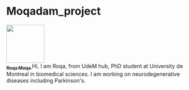 # Moqadam_project

<a href="https://github.com/moqroq">
   <img src="https://avatars.githubusercontent.com/u/122383501?s=400&u=05796ff256ac58bd02476c922fdfc54ccf7f7ca4&v=4" width="100px;" alt=""/>
   <br /><sub><b>Roqa Moqa</b></sub>
</a> Hi, I am Roqa, from UdeM hub, PhD student at University de Montreal in biomedical sciences.
I am working on neurodegenerative diseases including Parkinson's. 

